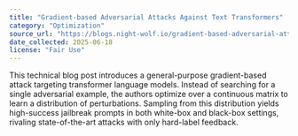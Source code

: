 ```yaml
---
title: "Gradient-based Adversarial Attacks Against Text Transformers"
category: "Optimization"
source_url: "https://blogs.night-wolf.io/gradient-based-adversarial-attacks-against-text-transformers"
date_collected: 2025-06-18
license: "Fair Use"
---
```

This technical blog post introduces a general-purpose gradient-based attack targeting transformer language models. Instead of searching for a single adversarial example, the authors optimize over a continuous matrix to learn a distribution of perturbations. Sampling from this distribution yields high-success jailbreak prompts in both white-box and black-box settings, rivaling state-of-the-art attacks with only hard-label feedback.
